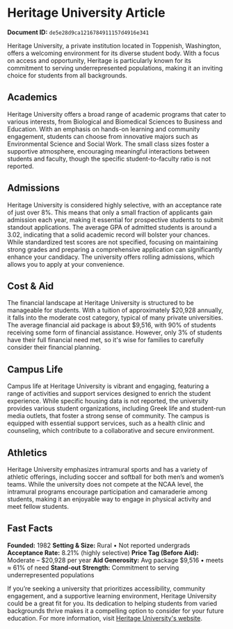 # Heritage University Article

**Document ID:** `de5e28d9ca1216784911157d4916e341`

Heritage University, a private institution located in Toppenish, Washington, offers a welcoming environment for its diverse student body. With a focus on access and opportunity, Heritage is particularly known for its commitment to serving underrepresented populations, making it an inviting choice for students from all backgrounds.

## Academics
Heritage University offers a broad range of academic programs that cater to various interests, from Biological and Biomedical Sciences to Business and Education. With an emphasis on hands-on learning and community engagement, students can choose from innovative majors such as Environmental Science and Social Work. The small class sizes foster a supportive atmosphere, encouraging meaningful interactions between students and faculty, though the specific student-to-faculty ratio is not reported.

## Admissions
Heritage University is considered highly selective, with an acceptance rate of just over 8%. This means that only a small fraction of applicants gain admission each year, making it essential for prospective students to submit standout applications. The average GPA of admitted students is around a 3.02, indicating that a solid academic record will bolster your chances. While standardized test scores are not specified, focusing on maintaining strong grades and preparing a comprehensive application can significantly enhance your candidacy. The university offers rolling admissions, which allows you to apply at your convenience.

## Cost & Aid
The financial landscape at Heritage University is structured to be manageable for students. With a tuition of approximately $20,928 annually, it falls into the moderate cost category, typical of many private universities. The average financial aid package is about $9,516, with 90% of students receiving some form of financial assistance. However, only 3% of students have their full financial need met, so it's wise for families to carefully consider their financial planning.

## Campus Life
Campus life at Heritage University is vibrant and engaging, featuring a range of activities and support services designed to enrich the student experience. While specific housing data is not reported, the university provides various student organizations, including Greek life and student-run media outlets, that foster a strong sense of community. The campus is equipped with essential support services, such as a health clinic and counseling, which contribute to a collaborative and secure environment.

## Athletics
Heritage University emphasizes intramural sports and has a variety of athletic offerings, including soccer and softball for both men’s and women’s teams. While the university does not compete at the NCAA level, the intramural programs encourage participation and camaraderie among students, making it an enjoyable way to engage in physical activity and meet fellow students.

## Fast Facts
**Founded:** 1982
**Setting & Size:** Rural • Not reported undergrads
**Acceptance Rate:** 8.21% (highly selective)
**Price Tag (Before Aid):** Moderate – $20,928 per year
**Aid Generosity:** Avg package $9,516 • meets ≈ 61% of need
**Stand-out Strength:** Commitment to serving underrepresented populations

If you’re seeking a university that prioritizes accessibility, community engagement, and a supportive learning environment, Heritage University could be a great fit for you. Its dedication to helping students from varied backgrounds thrive makes it a compelling option to consider for your future education. For more information, visit [Heritage University's website](https://www.petersons.com/college-search/heritage-university-000_10001656.aspx).
